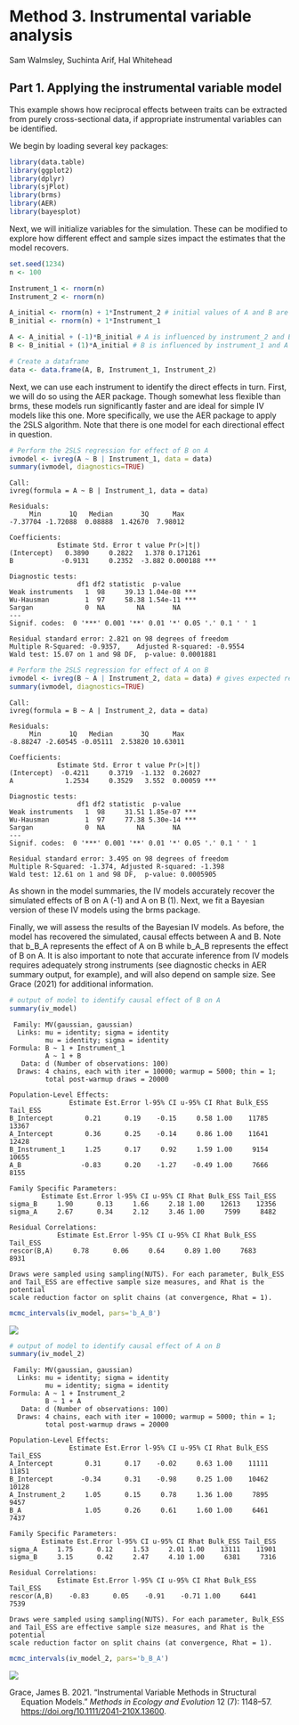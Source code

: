 # Method 3. Instrumental variable analysis
Sam Walmsley, Suchinta Arif, Hal Whitehead

## Part 1. Applying the instrumental variable model

This example shows how reciprocal effects between traits can be
extracted from purely cross-sectional data, if appropriate instrumental
variables can be identified.

We begin by loading several key packages:

``` r
library(data.table)
library(ggplot2)
library(dplyr)
library(sjPlot)
library(brms)
library(AER)
library(bayesplot)
```

Next, we will initialize variables for the simulation. These can be
modified to explore how different effect and sample sizes impact the
estimates that the model recovers.

``` r
set.seed(1234)
n <- 100

Instrument_1 <- rnorm(n)
Instrument_2 <- rnorm(n)

A_initial <- rnorm(n) + 1*Instrument_2 # initial values of A and B are influenced by their respective instruments
B_initial <- rnorm(n) + 1*Instrument_1

A <- A_initial + (-1)*B_initial # A is influenced by instrument_2 and B 
B <- B_initial + (1)*A_initial # B is influenced by instrument_1 and A

# Create a dataframe
data <- data.frame(A, B, Instrument_1, Instrument_2)
```

Next, we can use each instrument to identify the direct effects in turn.
First, we will do so using the AER package. Though somewhat less
flexible than brms, these models run significantly faster and are ideal
for simple IV models like this one. More specifically, we use the AER
package to apply the 2SLS algorithm. Note that there is one model for
each directional effect in question.

``` r
# Perform the 2SLS regression for effect of B on A
ivmodel <- ivreg(A ~ B | Instrument_1, data = data)
summary(ivmodel, diagnostics=TRUE)
```


    Call:
    ivreg(formula = A ~ B | Instrument_1, data = data)

    Residuals:
         Min       1Q   Median       3Q      Max 
    -7.37704 -1.72088  0.08888  1.42670  7.98012 

    Coefficients:
                Estimate Std. Error t value Pr(>|t|)    
    (Intercept)   0.3890     0.2822   1.378 0.171261    
    B            -0.9131     0.2352  -3.882 0.000188 ***

    Diagnostic tests:
                     df1 df2 statistic  p-value    
    Weak instruments   1  98     39.13 1.04e-08 ***
    Wu-Hausman         1  97     58.38 1.54e-11 ***
    Sargan             0  NA        NA       NA    
    ---
    Signif. codes:  0 '***' 0.001 '**' 0.01 '*' 0.05 '.' 0.1 ' ' 1

    Residual standard error: 2.821 on 98 degrees of freedom
    Multiple R-Squared: -0.9357,    Adjusted R-squared: -0.9554 
    Wald test: 15.07 on 1 and 98 DF,  p-value: 0.0001881 

``` r
# Perform the 2SLS regression for effect of A on B
ivmodel <- ivreg(B ~ A | Instrument_2, data = data) # gives expected result for A_initial, not A
summary(ivmodel, diagnostics=TRUE)
```


    Call:
    ivreg(formula = B ~ A | Instrument_2, data = data)

    Residuals:
         Min       1Q   Median       3Q      Max 
    -8.88247 -2.60545 -0.05111  2.53820 10.63011 

    Coefficients:
                Estimate Std. Error t value Pr(>|t|)    
    (Intercept)  -0.4211     0.3719  -1.132  0.26027    
    A             1.2534     0.3529   3.552  0.00059 ***

    Diagnostic tests:
                     df1 df2 statistic  p-value    
    Weak instruments   1  98     31.51 1.85e-07 ***
    Wu-Hausman         1  97     77.38 5.30e-14 ***
    Sargan             0  NA        NA       NA    
    ---
    Signif. codes:  0 '***' 0.001 '**' 0.01 '*' 0.05 '.' 0.1 ' ' 1

    Residual standard error: 3.495 on 98 degrees of freedom
    Multiple R-Squared: -1.374, Adjusted R-squared: -1.398 
    Wald test: 12.61 on 1 and 98 DF,  p-value: 0.0005905 

As shown in the model summaries, the IV models accurately recover the
simulated effects of B on A (-1) and A on B (1). Next, we fit a Bayesian
version of these IV models using the brms package.

Finally, we will assess the results of the Bayesian IV models. As
before, the model has recovered the simulated, causal effects between A
and B. Note that b_B_A represents the effect of A on B while b_A_B
represents the effect of B on A. It is also important to note that
accurate inference from IV models requires adequately strong instruments
(see diagnostic checks in AER summary output, for example), and will
also depend on sample size. See Grace (2021) for additional information.

``` r
# output of model to identify causal effect of B on A
summary(iv_model)
```

     Family: MV(gaussian, gaussian) 
      Links: mu = identity; sigma = identity
             mu = identity; sigma = identity 
    Formula: B ~ 1 + Instrument_1 
             A ~ 1 + B 
       Data: d (Number of observations: 100) 
      Draws: 4 chains, each with iter = 10000; warmup = 5000; thin = 1;
             total post-warmup draws = 20000

    Population-Level Effects: 
                   Estimate Est.Error l-95% CI u-95% CI Rhat Bulk_ESS Tail_ESS
    B_Intercept        0.21      0.19    -0.15     0.58 1.00    11785    13367
    A_Intercept        0.36      0.25    -0.14     0.86 1.00    11641    12428
    B_Instrument_1     1.25      0.17     0.92     1.59 1.00     9154    10655
    A_B               -0.83      0.20    -1.27    -0.49 1.00     7666     8155

    Family Specific Parameters: 
            Estimate Est.Error l-95% CI u-95% CI Rhat Bulk_ESS Tail_ESS
    sigma_B     1.90      0.13     1.66     2.18 1.00    12613    12356
    sigma_A     2.67      0.34     2.12     3.46 1.00     7599     8482

    Residual Correlations: 
                Estimate Est.Error l-95% CI u-95% CI Rhat Bulk_ESS Tail_ESS
    rescor(B,A)     0.78      0.06     0.64     0.89 1.00     7683     8931

    Draws were sampled using sampling(NUTS). For each parameter, Bulk_ESS
    and Tail_ESS are effective sample size measures, and Rhat is the potential
    scale reduction factor on split chains (at convergence, Rhat = 1).

``` r
mcmc_intervals(iv_model, pars='b_A_B')
```

![](Vignette-InstrumentalVariables_github_files/figure-commonmark/unnamed-chunk-7-1.png)

``` r
# output of model to identify causal effect of A on B
summary(iv_model_2)
```

     Family: MV(gaussian, gaussian) 
      Links: mu = identity; sigma = identity
             mu = identity; sigma = identity 
    Formula: A ~ 1 + Instrument_2 
             B ~ 1 + A 
       Data: d (Number of observations: 100) 
      Draws: 4 chains, each with iter = 10000; warmup = 5000; thin = 1;
             total post-warmup draws = 20000

    Population-Level Effects: 
                   Estimate Est.Error l-95% CI u-95% CI Rhat Bulk_ESS Tail_ESS
    A_Intercept        0.31      0.17    -0.02     0.63 1.00    11111    11851
    B_Intercept       -0.34      0.31    -0.98     0.25 1.00    10462    10128
    A_Instrument_2     1.05      0.15     0.78     1.36 1.00     7895     9457
    B_A                1.05      0.26     0.61     1.60 1.00     6461     7437

    Family Specific Parameters: 
            Estimate Est.Error l-95% CI u-95% CI Rhat Bulk_ESS Tail_ESS
    sigma_A     1.75      0.12     1.53     2.01 1.00    13111    11901
    sigma_B     3.15      0.42     2.47     4.10 1.00     6381     7316

    Residual Correlations: 
                Estimate Est.Error l-95% CI u-95% CI Rhat Bulk_ESS Tail_ESS
    rescor(A,B)    -0.83      0.05    -0.91    -0.71 1.00     6441     7539

    Draws were sampled using sampling(NUTS). For each parameter, Bulk_ESS
    and Tail_ESS are effective sample size measures, and Rhat is the potential
    scale reduction factor on split chains (at convergence, Rhat = 1).

``` r
mcmc_intervals(iv_model_2, pars='b_B_A')
```

![](Vignette-InstrumentalVariables_github_files/figure-commonmark/unnamed-chunk-8-1.png)

<div id="refs" class="references csl-bib-body hanging-indent">

<div id="ref-graceInstrumentalVariableMethods2021" class="csl-entry">

Grace, James B. 2021. “Instrumental Variable Methods in Structural
Equation Models.” *Methods in Ecology and Evolution* 12 (7): 1148–57.
<https://doi.org/10.1111/2041-210X.13600>.

</div>

</div>
